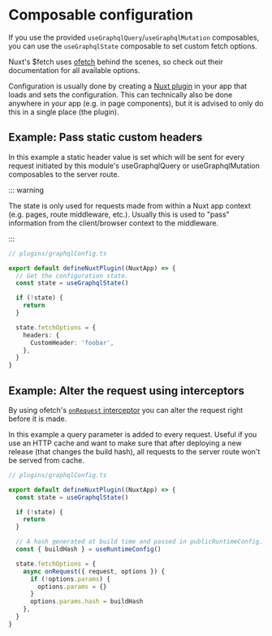 # Composable configuration

If you use the provided `useGraphqlQuery`/`useGraphqlMutation` composables, you
can use the `useGraphqlState` composable to set custom fetch options.

Nuxt's $fetch uses [ofetch](https://github.com/unjs/ofetch) behind the scenes,
so check out their documentation for all available options.

Configuration is usually done by creating a
[Nuxt plugin](https://v3.nuxtjs.org/guide/directory-structure/plugins/) in your
app that loads and sets the configuration. This can technically also be done
anywhere in your app (e.g. in page components), but it is advised to only do
this in a single place (the plugin).

## Example: Pass static custom headers

In this example a static header value is set which will be sent for every
request initiated by this module's useGraphqlQuery or useGraphqlMutation
composables to the server route.

::: warning

The state is only used for requests made from within a Nuxt app context (e.g.
pages, route middleware, etc.). Usually this is used to "pass" information from
the client/browser context to the middleware.

:::

```typescript
// plugins/graphqlConfig.ts

export default defineNuxtPlugin((NuxtApp) => {
  // Get the configuration state.
  const state = useGraphqlState()

  if (!state) {
    return
  }

  state.fetchOptions = {
    headers: {
      CustomHeader: 'foobar',
    },
  }
}
```

## Example: Alter the request using interceptors

By using ofetch's
[`onRequest` interceptor](https://github.com/unjs/ofetch#onrequest-request-options-)
you can alter the request right before it is made.

In this example a query parameter is added to every request. Useful if you use
an HTTP cache and want to make sure that after deploying a new release (that
changes the build hash), all requests to the server route won't be served from
cache.

```typescript
// plugins/graphqlConfig.ts

export default defineNuxtPlugin((NuxtApp) => {
  const state = useGraphqlState()

  if (!state) {
    return
  }

  // A hash generated at build time and passed in publicRuntimeConfig.
  const { buildHash } = useRuntimeConfig()

  state.fetchOptions = {
    async onRequest({ request, options }) {
      if (!options.params) {
        options.params = {}
      }
      options.params.hash = buildHash
    },
  }
}
```
